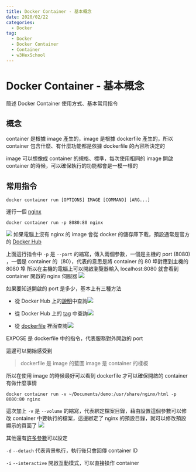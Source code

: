```yaml
---
title: Docker Container - 基本概念
date: 2020/02/22
categories:
  - Docker
tag: 
  - Docker
  - Docker Container
  - Container
  - w3HexSchool
---
```

# Docker Container - 基本概念

簡述 Docker Container 使用方式、基本常用指令

## 概念
container 是根據 image 產生的，image 是根據 dockerfile 產生的，所以 container 包含什麼、有什麼功能都是依據 dockerfile 的內容所決定的

image 可以想像成 container 的規格、標準，每次使用相同的 image 開啟 container 的時候，可以確保執行的功能都會是一模一樣的
<!--more-->
## 常用指令
```docker
docker container run [OPTIONS] IMAGE [COMMAND] [ARG...]
```
運行一個 [nginx](https://hub.docker.com/_/nginx?tab=description)
```docker
docker container run -p 8080:80 nginx
```
![](nginx1.png)
如果電腦上沒有 nginx 的 image 會從 docker 的儲存庫下載，預設通常是官方的 [Docker Hub](https://hub.docker.com/)

上面這行指令中 `-p` 是 `--port` 的縮寫，傳入兩個參數，一個是主機的 port (8080) ，一個是 container 的（80），代表的意思是將 container 的 80 埠對應到主機的 8080 埠
所以在主機的電腦上可以開啟瀏覽器輸入 localhost:8080 就會看到 container 開啟的 nginx 伺服器
![](nginx2.png)

如果要知道開啟的 port 是多少，基本上有三種方法
- 從 Docker Hub 上的[說明](https://hub.docker.com/_/nginx?tab=description)中查詢![](dhub1.png)

- 從 Docker Hub 上的 [tag](https://hub.docker.com/layers/nginx/library/nginx/latest/images/sha256-d7ffce801c3c92dac436bc5dc65235384dcc1b6bbb8210ccb65f466f975f8f88?context=explore) 中查詢![](dhub2.png)

- 從 [dockerfile](https://github.com/nginxinc/docker-nginx/blob/5971de30c487356d5d2a2e1a79e02b2612f9a72f/mainline/buster/Dockerfile) 裡面查詢![](dhub3.png)

EXPOSE 是 dockerfile 中的指令，代表服務對外開啟的 port

這邊可以開始感受到
>dockerfile 是 image 的藍圖
>image 是 container 的樣板

所以在使用 image 的時候最好可以看到 dockerfile 才可以確保開啟的 container 有做什麼事情

```
docker container run -v ~/Documents/demo:/usr/share/nginx/html -p 8080:80 nginx
```
這次加上 `-v` 是 `--volume` 的縮寫，代表綁定檔案目錄，藉由設置這個參數可以修改 container 中要執行的檔案，這邊綁定了 nginx 的預設目錄，就可以修改預設顯示的頁面了
![](nginx3.png)

其他還有[許多參數](https://docs.docker.com/engine/reference/commandline/container_run/)可以設定

`-d` `--detach` 代表背景執行，執行後只會回傳 container ID

`-i` `--interactive` 開啟互動模式，可以直接操作 container
